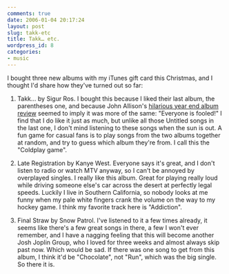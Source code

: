 ```yaml
---
comments: true
date: 2006-01-04 20:17:24
layout: post
slug: takk-etc
title: Takk… etc.
wordpress_id: 8
categories:
- music
---
```


I bought three new albums with my iTunes gift card this Christmas, and I thought I'd share how they've turned out so far:

1. Takk… by Sigur Ros. I bought this because I liked their last album, the parentheses one, and because John Allison's [hilarious year end album review](http://www.scarygoround.com/?date=20051226) seemed to imply it was more of the same: "Everyone is fooled!" I find that I do like it just as much, but unlike all those Untitled songs in the last one, I don't mind listening to these songs when the sun is out. A fun game for casual fans is to play songs from the two albums together at random, and try to guess which album they're from. I call this the "Coldplay game".

2. Late Registration by Kanye West. Everyone says it's great, and I don't listen to radio or watch MTV anyway, so I can't be annoyed by overplayed singles. I really like this album. Great for playing really loud while driving someone else's car across the desert at perfectly legal speeds. Luckily I live in Southern California, so nobody looks at me funny when my pale white fingers crank the volume on the way to my hockey game. I think my favorite track here is "Addiction".

3. Final Straw by Snow Patrol. I've listened to it a few times already, it seems like there's a few great songs in there, a few I won't ever remember, and I have a nagging feeling that this will become another Josh Joplin Group, who I loved for three weeks and almost always skip past now. Which would be sad. If there was one song to get from this album, I think it'd be "Chocolate", not "Run", which was the big single. So there it is.
